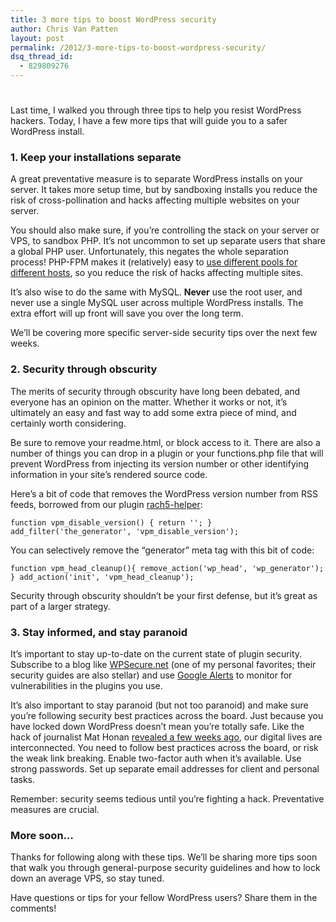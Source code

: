 ```yaml
---
title: 3 more tips to boost WordPress security
author: Chris Van Patten
layout: post
permalink: /2012/3-more-tips-to-boost-wordpress-security/
dsq_thread_id:
  - 829809276
---
```

# 

Last time, I walked you through three tips to help you resist WordPress hackers. Today, I have a few more tips that will guide you to a safer WordPress install.

### 1. Keep your installations separate

A great preventative measure is to separate WordPress installs on your server. It takes more setup time, but by sandboxing installs you reduce the risk of cross-pollination and hacks affecting multiple websites on your server.



You should also make sure, if you’re controlling the stack on your server or VPS, to sandbox PHP. It’s not uncommon to set up separate users that share a global PHP user. Unfortunately, this negates the whole separation process! PHP-FPM makes it (relatively) easy to [use different pools for different hosts][1], so you reduce the risk of hacks affecting multiple sites.

 [1]: http://www.if-not-true-then-false.com/2011/nginx-and-php-fpm-configuration-and-optimizing-tips-and-tricks/

It’s also wise to do the same with MySQL. **Never** use the root user, and never use a single MySQL user across multiple WordPress installs. The extra effort will up front will save you over the long term.

We’ll be covering more specific server-side security tips over the next few weeks.

### 2. Security through obscurity

The merits of security through obscurity have long been debated, and everyone has an opinion on the matter. Whether it works or not, it’s ultimately an easy and fast way to add some extra piece of mind, and certainly worth considering.

Be sure to remove your readme.html, or block access to it. There are also a number of things you can drop in a plugin or your functions.php file that will prevent WordPress from injecting its version number or other identifying information in your site’s rendered source code.

Here’s a bit of code that removes the WordPress version number from RSS feeds, borrowed from our plugin [rach5-helper][2]:

 [2]: https://github.com/vanpattenmedia/rach5-helper

`function vpm_disable_version() { return ''; }
add_filter('the_generator', 'vpm_disable_version');`

You can selectively remove the “generator” meta tag with this bit of code:

`function vpm_head_cleanup(){ remove_action('wp_head', 'wp_generator'); }
add_action('init', 'vpm_head_cleanup');`

Security through obscurity shouldn’t be your first defense, but it’s great as part of a larger strategy.

### 3. Stay informed, and stay paranoid

It’s important to stay up-to-date on the current state of plugin security. Subscribe to a blog like [WPSecure.net][3] (one of my personal favorites; their security guides are also stellar) and use [Google Alerts][4] to monitor for vulnerabilities in the plugins you use.

 [3]: http://wpsecure.net/
 [4]: http://www.google.com/alerts

It’s also important to stay paranoid (but not too paranoid) and make sure you’re following security best practices across the board. Just because you have locked down WordPress doesn’t mean you’re totally safe. Like the hack of journalist Mat Honan [revealed a few weeks ago][5], our digital lives are interconnected. You need to follow best practices across the board, or risk the weak link breaking. Enable two-factor auth when it’s available. Use strong passwords. Set up separate email addresses for client and personal tasks.

 [5]: http://www.wired.com/gadgetlab/2012/08/apple-amazon-mat-honan-hacking/

Remember: security seems tedious until you’re fighting a hack. Preventative measures are crucial.

### More soon…

Thanks for following along with these tips. We’ll be sharing more tips soon that walk you through general-purpose security guidelines and how to lock down an average VPS, so stay tuned.

Have questions or tips for your fellow WordPress users? Share them in the comments!